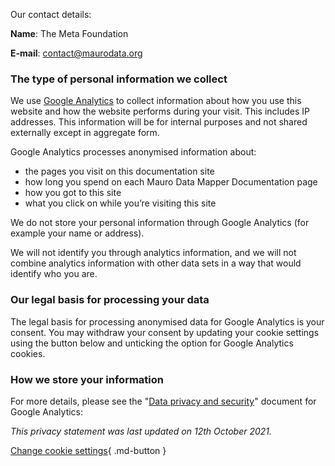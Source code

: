 Our contact details:

**Name**: The Meta Foundation

**E-mail**: contact@maurodata.org


### The type of personal information we collect

We use [Google Analytics](https://support.google.com/analytics/topic/2919631) to collect 
information about how you use this website and how the website performs during your visit. 
This includes IP addresses. This information will be for internal purposes and not shared externally except in 
aggregate form. 

Google Analytics processes anonymised information about:

- the pages you visit on this documentation site
- how long you spend on each Mauro Data Mapper Documentation page
- how you got to this site
- what you click on while you’re visiting this site

We do not store your personal information through Google Analytics (for example your name or address).

We will not identify you through analytics information, and we will not combine analytics 
information with other data sets in a way that would identify who you are.

### Our legal basis for processing your data

The legal basis for processing anonymised data for Google Analytics is your consent.  You may withdraw 
your consent by updating your cookie settings using the button below and unticking the option 
for Google Analytics cookies.

### How we store your information


For more details, please see the 
"[Data privacy and security](https://support.google.com/analytics/topic/2919631?hl=en&ref_topic=1008008)" 
document for Google Analytics:


*This privacy statement was last updated on 12th October 2021.*

[Change cookie settings](#__consent){ .md-button }

